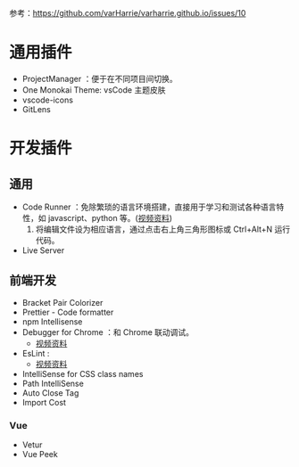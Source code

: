 参考：https://github.com/varHarrie/varharrie.github.io/issues/10

# 通用插件

- ProjectManager ：便于在不同项目间切换。
- One Monokai Theme: vsCode 主题皮肤
- vscode-icons
- GitLens

# 开发插件

## 通用

- Code Runner ：免除繁琐的语言环境搭建，直接用于学习和测试各种语言特性，如 javascript、python 等。([视频资料](https://www.bilibili.com/video/av27545681/?p=5))
  1. 将编辑文件设为相应语言，通过点击右上角三角形图标或 Ctrl+Alt+N 运行代码。
- Live Server

## 前端开发

- Bracket Pair Colorizer
- Prettier - Code formatter
- npm Intellisense
- Debugger for Chrome ：和 Chrome 联动调试。
  - [视频资料](https://www.bilibili.com/video/av27545681/?p=6)
- EsLint :
  - [视频资料](https://www.bilibili.com/video/av27545681/?p=7)
- IntelliSense for CSS class names
- Path IntelliSense
- Auto Close Tag
- Import Cost

### Vue

- Vetur
- Vue Peek
